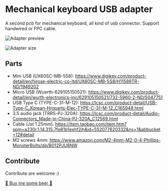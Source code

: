 # Mechanical keyboard USB adapter
A second pcb for mechanical keyboard, all kind of usb connector. Support handwired or FPC cable.

![Adapter preview](https://i.imgur.com/3LiBoZG.png)


![Adapter size](https://i.imgur.com/XDYlZcD.jpg)


## Parts

- Mini USB (UX60SC-MB-5S8): https://www.digikey.com/product-detail/en/hirose-electric-co-ltd/UX60SC-MB-5S8/H11589TR-ND/1949202
- Micro USB (Wuerth-629105150521): https://www.digikey.com/product-detail/en/wurth-electronics-inc/629105150521/732-5960-2-ND/5047751
- USB Type C (TYPE-C-31-M-12): https://lcsc.com/product-detail/USB-Type-C_Korean-Hroparts-Elec-TYPE-C-31-M-12_C165948.html
- 3.5 audio jack (TRRS-PJ-320A): https://lcsc.com/product-detail/Audio-Connectors_Made-in-China-PJ-320A_C12569.html
- Cable (Jst 1.25mm): https://item.taobao.com/item.htm?spm=a230r.1.14.315.7fe81b1exhf2jh&id=552077620332&ns=1&abbucket=12#detail
- M2 screws 4mm: https://www.amazon.com/M2-4mm-M2-0-4-Phillips-MonsterBolts/dp/B012PJU8NW


## Contribute

Contribute are welcome :)

[🍺 Buy me some beer 🍺](https://paypal.me/Keysekai) 
